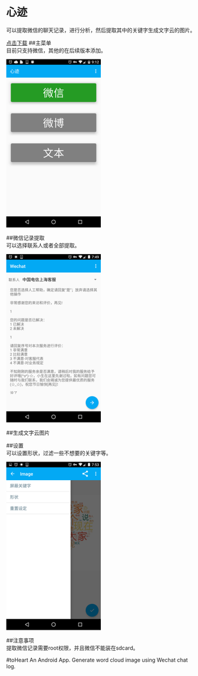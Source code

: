 # 心迹  

可以提取微信的聊天记录，进行分析，然后提取其中的关键字生成文字云的图片。  

[点击下载](https://github.com/hnmsky/toHeart/releases/download/v1.0.1/toHeart.v1.0.1.apk)
##主菜单  
目前只支持微信，其他的在后续版本添加。  

<img src="https://github.com/hnmsky/toHeart/raw/master/pic/menu.png" width="50%">  


##微信记录提取  
可以选择联系人或者全部提取。  

<img src="https://github.com/hnmsky/toHeart/raw/master/pic/chat.png" width="50%">  


##生成文字云图片 



##设置  
可以设置形状，过滤一些不想要的关键字等。  

<img src="https://github.com/hnmsky/toHeart/raw/master/pic/option.png" width="50%">     


##注意事项    
提取微信记录需要root权限，并且微信不能装在sdcard。





#toHeart
An Android App. Generate word cloud image using Wechat chat log.
